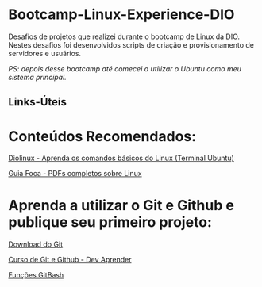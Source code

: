 # Bootcamp-Linux-Experience-DIO

Desafios de projetos que realizei durante o bootcamp de Linux da DIO. 
Nestes desafios foi desenvolvidos scripts de criação e provisionamento de servidores e usuários.

*PS: depois desse bootcamp até comecei a utilizar o Ubuntu como meu sistema principal.*

## Links-Úteis

# Conteúdos Recomendados:

[Diolinux -  Aprenda os comandos básicos do Linux (Terminal Ubuntu)](https://www.youtube.com/watch?v=JEhVB4VHsTI&list=WL&index=1)

[Guia Foca - PDFs completos sobre Linux](https://www.guiafoca.org/)

# Aprenda a utilizar o Git e Github e publique seu primeiro projeto:

[Download do Git](https://git-scm.com/)

[Curso de Git e Github - Dev Aprender](https://www.youtube.com/watch?v=kB5e-gTAl_s&list=WL&index=7)

[Funções GitBash](https://github.com/joannescode/Desafio-Projeto-GitHub-DIO/blob/f9adf7637c3f5ac8961640d2c3000f39ba2d452c/GitBash.txt)
